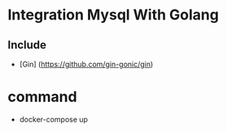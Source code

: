 # Integration Mysql With Golang


## Include
* [Gin] (https://github.com/gin-gonic/gin)

# command
* docker-compose up
